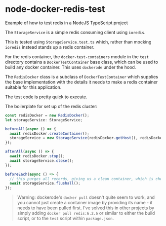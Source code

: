 # node-docker-redis-test
Example of how to test redis in a NodeJS TypeScript project

The `StorageService` is a simple redis consuming client using `ioredis`.

This is tested using `StorageService.test.ts` which, rather than mocking `ioredis` instead stands up a redis container.

For the redis container, the `docker-test-containers` module in the `test` directory contains a `DockerTestContainer` base class, which can be used to build any docker container. This uses `dockerode` under the hood.

The `RedisDocker` class is a subclass of `DockerTestContainer` which supplies the base implementation with the details it needs to make a redis container suitable for this application.

The test code is pretty quick to execute.

The boilerplate for set up of the redis cluster:

```ts
const redisDocker = new RedisDocker();
let storageService: StorageService;

beforeAll(async () => {
  await redisDocker.createContainer();
  storageService = new StorageService(redisDocker.getHost(), redisDocker.getPort());
});

afterAll(async () => {
  await redisDocker.stop();
  await storageService.close();
});

beforeEach(async () => {
  // this purges all records, giving us a clean container, which is cheaper than starting a new one each time
  await storageService.flushall();
});
```

> Warning: dockerode's `docker pull` doesn't quite seem to work, and you cannot just create
> a container image by providing its name - it needs to have been pulled first.
> I've solved this in other projects by simply adding `docker pull redis:6.2.6` or similar
> to either the build script, or to the `test` script within `package.json`.
